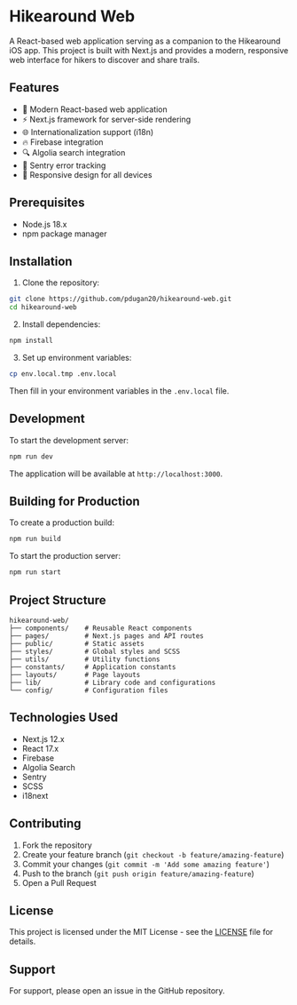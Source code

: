 # Hikearound Web

A React-based web application serving as a companion to the Hikearound iOS app. This project is built with Next.js and provides a modern, responsive web interface for hikers to discover and share trails.

## Features

-   🚀 Modern React-based web application
-   ⚡ Next.js framework for server-side rendering
-   🌐 Internationalization support (i18n)
-   🔥 Firebase integration
-   🔍 Algolia search integration
-   🐛 Sentry error tracking
-   📱 Responsive design for all devices

## Prerequisites

-   Node.js 18.x
-   npm package manager

## Installation

1. Clone the repository:

```bash
git clone https://github.com/pdugan20/hikearound-web.git
cd hikearound-web
```

2. Install dependencies:

```bash
npm install
```

3. Set up environment variables:

```bash
cp env.local.tmp .env.local
```

Then fill in your environment variables in the `.env.local` file.

## Development

To start the development server:

```bash
npm run dev
```

The application will be available at `http://localhost:3000`.

## Building for Production

To create a production build:

```bash
npm run build
```

To start the production server:

```bash
npm run start
```

## Project Structure

```
hikearound-web/
├── components/    # Reusable React components
├── pages/         # Next.js pages and API routes
├── public/        # Static assets
├── styles/        # Global styles and SCSS
├── utils/         # Utility functions
├── constants/     # Application constants
├── layouts/       # Page layouts
├── lib/           # Library code and configurations
└── config/        # Configuration files
```

## Technologies Used

-   Next.js 12.x
-   React 17.x
-   Firebase
-   Algolia Search
-   Sentry
-   SCSS
-   i18next

## Contributing

1. Fork the repository
2. Create your feature branch (`git checkout -b feature/amazing-feature`)
3. Commit your changes (`git commit -m 'Add some amazing feature'`)
4. Push to the branch (`git push origin feature/amazing-feature`)
5. Open a Pull Request

## License

This project is licensed under the MIT License - see the [LICENSE](LICENSE) file for details.

## Support

For support, please open an issue in the GitHub repository.
